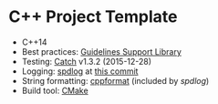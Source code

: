 # C++ Project Template

- C++14
- Best practices: [Guidelines Support Library](https://github.com/Microsoft/GSL)
- Testing: [Catch](https://github.com/philsquared/Catch) v1.3.2 (2015-12-28)
- Logging: [spdlog](https://github.com/gabime/spdlog) at [this commit](https://github.com/gabime/spdlog/commit/6cdab9e840ddcb0599806bd10c967cbfcebd19d3)
- String formatting: [cppformat](https://github.com/cppformat/cppformat) (included by *spdlog*)
- Build tool: [CMake](https://cmake.org/cmake-tutorial/)
